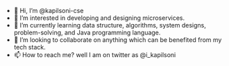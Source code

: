 - 👋 Hi, I’m @kapilsoni-cse
- 👀 I’m interested in developing and designing microservices.
- 🌱 I’m currently learning data structure, algorithms, system designs, problem-solving, and Java programming language.
- 💞️ I’m looking to collaborate on anything which can be benefited from my tech stack.
- 📫 How to reach me? well I am on twitter as @i_kapilsoni

<!---
kapilsoni-cse/kapilsoni-cse is a ✨ special ✨ repository because its `README.md` (this file) appears on your GitHub profile.
You can click the Preview link to take a look at your changes.
--->
